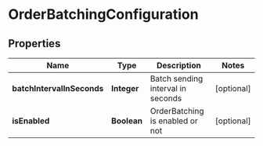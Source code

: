 
# OrderBatchingConfiguration

## Properties
Name | Type | Description | Notes
------------ | ------------- | ------------- | -------------
**batchIntervalInSeconds** | **Integer** | Batch sending interval in seconds |  [optional]
**isEnabled** | **Boolean** | OrderBatching is enabled or not |  [optional]



